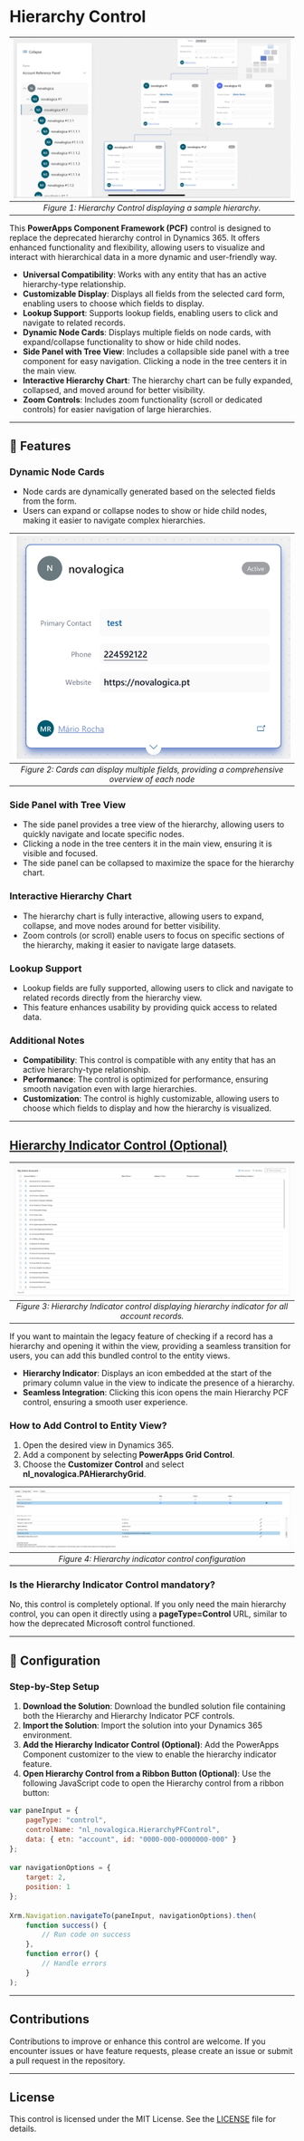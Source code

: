 # Hierarchy Control

| ![Hierarchy Control](https://github.com/novalogica/pcf-hierarchy-control/blob/main/screenshots/pcf-hierarchy-control.jpg?raw=true) |
|:--:|
| *Figure 1: Hierarchy Control displaying a sample hierarchy.* |

This **PowerApps Component Framework (PCF)** control is designed to replace the deprecated hierarchy control in Dynamics 365. It offers enhanced functionality and flexibility, allowing users to visualize and interact with hierarchical data in a more dynamic and user-friendly way. 

- **Universal Compatibility**: Works with any entity that has an active hierarchy-type relationship.
- **Customizable Display**: Displays all fields from the selected card form, enabling users to choose which fields to display.
- **Lookup Support**: Supports lookup fields, enabling users to click and navigate to related records.
- **Dynamic Node Cards**: Displays multiple fields on node cards, with expand/collapse functionality to show or hide child nodes.
- **Side Panel with Tree View**: Includes a collapsible side panel with a tree component for easy navigation. Clicking a node in the tree centers it in the main view.
- **Interactive Hierarchy Chart**: The hierarchy chart can be fully expanded, collapsed, and moved around for better visibility.
- **Zoom Controls**: Includes zoom functionality (scroll or dedicated controls) for easier navigation of large hierarchies.

---

## 📌 Features

### **Dynamic Node Cards**
- Node cards are dynamically generated based on the selected fields from the form.
- Users can expand or collapse nodes to show or hide child nodes, making it easier to navigate complex hierarchies.

| ![Dynamic Cards](https://github.com/novalogica/pcf-hierarchy-control/blob/main/screenshots/pcf-hierarchy-card.jpg?raw=true) |
|:--:|
| *Figure 2: Cards can display multiple fields, providing a comprehensive overview of each node* |


### **Side Panel with Tree View**
- The side panel provides a tree view of the hierarchy, allowing users to quickly navigate and locate specific nodes.
- Clicking a node in the tree centers it in the main view, ensuring it is visible and focused.
- The side panel can be collapsed to maximize the space for the hierarchy chart.

### **Interactive Hierarchy Chart**
- The hierarchy chart is fully interactive, allowing users to expand, collapse, and move nodes around for better visibility.
- Zoom controls (or scroll) enable users to focus on specific sections of the hierarchy, making it easier to navigate large datasets.

### **Lookup Support**
- Lookup fields are fully supported, allowing users to click and navigate to related records directly from the hierarchy view.
- This feature enhances usability by providing quick access to related data.

### **Additional Notes**
- **Compatibility**: This control is compatible with any entity that has an active hierarchy-type relationship.
- **Performance**: The control is optimized for performance, ensuring smooth navigation even with large hierarchies.
- **Customization**: The control is highly customizable, allowing users to choose which fields to display and how the hierarchy is visualized.

---

## [Hierarchy Indicator Control (Optional)](https://github.com/novalogica/pcf-hierarchy-grid-control)

| ![Hierarchy Indicator](https://github.com/novalogica/pcf-hierarchy-control/blob/main/screenshots/pa-hierarchy-grid-control.png?raw=true) |
|:--:|
| *Figure 3: Hierarchy Indicator control displaying hierarchy indicator for all account records.* |

If you want to maintain the legacy feature of checking if a record has a hierarchy and opening it within the view, providing a seamless transition for users, you can add this bundled control to the entity views.

- **Hierarchy Indicator**: Displays an icon embedded at the start of the primary column value in the view to indicate the presence of a hierarchy.
- **Seamless Integration**: Clicking this icon opens the main Hierarchy PCF control, ensuring a smooth user experience.

### How to Add Control to Entity View?
1. Open the desired view in Dynamics 365.
2. Add a component by selecting **PowerApps Grid Control**.
3. Choose the **Customizer Control** and select **nl_novalogica.PAHierarchyGrid**.

| ![Hierarchy Indicator](https://github.com/novalogica/pcf-hierarchy-control/blob/main/screenshots/pcf-hierarchy-grid-configuration.png?raw=true) |
|:--:|
| *Figure 4: Hierarchy indicator control configuration* |

### Is the Hierarchy Indicator Control mandatory?
No, this control is completely optional. If you only need the main hierarchy control, you can open it directly using a **pageType=Control** URL, similar to how the deprecated Microsoft control functioned.

---

## 🚀 Configuration

### **Step-by-Step Setup**
1. **Download the Solution**: Download the bundled solution file containing both the Hierarchy and Hierarchy Indicator PCF controls.
2. **Import the Solution**: Import the solution into your Dynamics 365 environment.
4. **Add the Hierarchy Indicator Control (Optional)**: Add the PowerApps Component customizer to the view to enable the hierarchy indicator feature.
5. **Open Hierarchy Control from a Ribbon Button (Optional)**: Use the following JavaScript code to open the Hierarchy control from a ribbon button:

```javascript
var paneInput = {
    pageType: "control",
    controlName: "nl_novalogica.HierarchyPFControl",
    data: { etn: "account", id: "0000-000-0000000-000" }
};

var navigationOptions = {
    target: 2,
    position: 1
};

Xrm.Navigation.navigateTo(paneInput, navigationOptions).then(
    function success() {
        // Run code on success
    },
    function error() {
        // Handle errors
    }
);
```

---


## Contributions
Contributions to improve or enhance this control are welcome. If you encounter issues or have feature requests, please create an issue or submit a pull request in the repository.

---

## License
This control is licensed under the MIT License. See the [LICENSE](https://github.com/novalogica/pcf-hierarchy-control/blob/main/LICENSE) file for details.